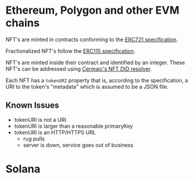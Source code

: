 # Ethereum, Polygon and other EVM chains

NFT's are minted in contracts conforming to the [ERC721 specification](https://eips.ethereum.org/EIPS/eip-721).

Fractionalized NFT's follow the [ERC115 specification](https://eips.ethereum.org/EIPS/eip-1155).

NFT's are minted inside their contract and identified by an integer. These NFT's can be addressed using [Cermaic's NFT DID resolver](https://github.com/ceramicnetwork/nft-did-resolver#did-specs).

Each NFT has a `tokenURI` property that is, according to the specification, a URI to the token's "metadata" which is assumed to be a JSON file.

## Known Issues

* tokenURI is not a URI
* tokenURI is larger than a reasonable primaryKey
* tokenURI is an HTTP/HTTPS URL
  * rug pulls
  * server is down, service goes out of business

# Solana

